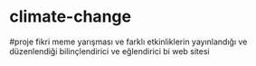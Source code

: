 # climate-change
#proje fikri
meme yarışması ve farklı etkinliklerin yayınlandığı ve düzenlendiği bilinçlendirici ve eğlendirici bi web sitesi
